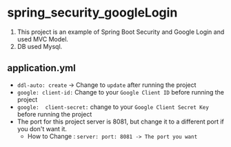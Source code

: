 # spring_security_googleLogin
 1. This project is an example of Spring Boot Security and Google Login and used MVC Model.
 2. DB used Mysql.

## application.yml
* `ddl-auto: create` -> Change to `update` after running the project
* `google:
      client-id:` Change to your `Google Client ID` before running the project
* `google: 
      client-secret:` change to your `Google Client Secret Key` before running the project
* The port for this project server is 8081, but change it to a different port if you don't want it.
  * How to Change : `server: port: 8081 -> The port you want`
